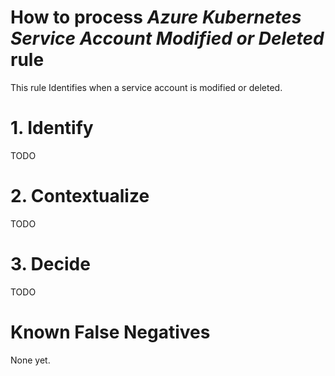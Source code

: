 # How to process *Azure Kubernetes Service Account Modified or Deleted* rule
This rule Identifies when a service account is modified or deleted.

# 1. Identify
TODO

# 2. Contextualize
TODO

# 3. Decide
TODO

# Known False Negatives
None yet.
